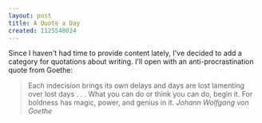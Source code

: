 ```yaml
---
layout: post
title: A Quote a Day
created: 1125548024
---
```

Since I haven't had time to provide content lately, I've decided to add a category for quotations about writing.  I'll open with an anti-procrastination quote from Goethe:

> Each indecision brings its own delays and days are lost lamenting over lost days . . . What you can do or think you can do, begin it. For boldness has magic, power, and genius in it.  _Johann Wolfgang von Goethe_
